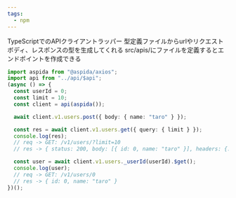 ```yaml
---
tags:
  - npm
---
```

TypeScriptでのAPIクライアントラッパー
型定義ファイルからurlやリクエストボディ、レスポンスの型を生成してくれる
src/apis/にファイルを定義するとエンドポイントを作成できる
```typescript
import aspida from "@aspida/axios";
import api from "../api/$api";
(async () => {
  const userId = 0;
  const limit = 10;
  const client = api(aspida());

  await client.v1.users.post({ body: { name: "taro" } });

  const res = await client.v1.users.get({ query: { limit } });
  console.log(res);
  // req -> GET: /v1/users/?limit=10
  // res -> { status: 200, body: [{ id: 0, name: "taro" }], headers: {...} }

  const user = await client.v1.users._userId(userId).$get();
  console.log(user);
  // req -> GET: /v1/users/0
  // res -> { id: 0, name: "taro" }
})();
```